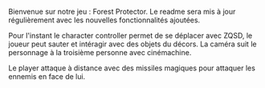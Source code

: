 Bienvenue sur notre jeu : Forest Protector.
Le readme sera mis à jour régulièrement avec les nouvelles fonctionnalités ajoutées. 

Pour l'instant le character controller permet de se déplacer avec ZQSD, le joueur peut sauter et intéragir avec des objets du décors. 
La caméra suit le personnage à la troisième personne avec cinémachine. 

Le player attaque à distance avec des missiles magiques pour attaquer les ennemis en face de lui. 
